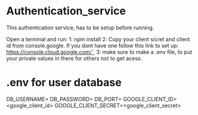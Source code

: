 # Authentication_service

This authentication service, has to be setup before running. 

Open a terminal and run:
1: npm install 
2: Copy your client sicret and client id from console.google. If you dont have one follow this link to set up: https://console.cloud.google.com/¨
3: make sure to make a .env file, to put your private values in there for others not to get acess.

# .env for user database
DB_USERNAME=<username>
DB_PASSWORD=<password>
DB_PORT=<port>
GOOGLE_CLIENT_ID=<google_client_id>
GOOGLE_CLIENT_SECRET=<google_client_secret>